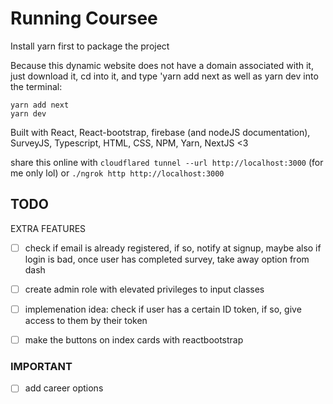 # Running Coursee
Install yarn first to package the project

Because this dynamic website does not have a domain associated with it, just download it, cd into it, and type 'yarn add next as well as yarn dev into the terminal:

```
yarn add next
yarn dev
```
Built with React, React-bootstrap, firebase (and nodeJS documentation), SurveyJS, Typescript, HTML, CSS, NPM, Yarn, NextJS <3

share this online with ```cloudflared tunnel --url http://localhost:3000``` (for me only lol)
or
```./ngrok http http://localhost:3000```

## TODO
EXTRA FEATURES

- [ ] check if email is already registered, if so, notify at signup, maybe also if login is bad, once user has completed survey, take away option from dash

- [ ] create admin role with elevated privileges to input classes
- [ ] implemenation idea: check if user has a certain ID token, if so, give access to them by their token

- [ ] make the buttons on index cards with reactbootstrap


### IMPORTANT

- [ ] add career options

